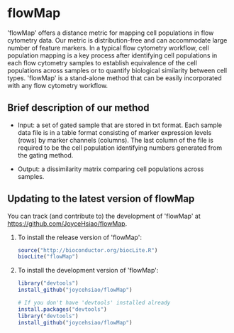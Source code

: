 # flowMap

'flowMap' offers a distance metric for mapping cell populations in flow cytometry data. 
Our metric is distribution-free and can accommodate large number of feature markers. 
In a typical flow cytometry workflow, cell population mapping is a key process after
identifying cell populations in each flow cytometry samples to establish equivalence
of the cell populations across samples or to quantify biological similarity between 
cell types. 'flowMap' is a stand-alone method that can be easily incorporated with
any flow cytometry workflow.


## Brief description of our method

* Input: a set of gated sample that are stored in txt format. Each sample data file
is in a table format consisting of marker expression levels (rows) by marker channels
(columns). The last column of the file is required to be the cell population identifying
numbers generated from the gating method. 

* Output: a dissimilarity matrix comparing cell populations across samples. 


## Updating to the latest version of flowMap

You can track (and contribute to) the development of 'flowMap' at https://github.com/JoyceHsiao/flowMap. 

1. To install the release version of 'flowMap':
   ```R
   source("http://bioconductor.org/biocLite.R")
   biocLite("flowMap")
   ```

2. To install the development version of 'flowMap':
   ```R
   library("devtools")
   install_github("joycehsiao/flowMap")
   
   # If you don't have 'devtools' installed already
   install.packages("devtools")
   library("devtools")
   install_github("joycehsiao/flowMap")
   ```

